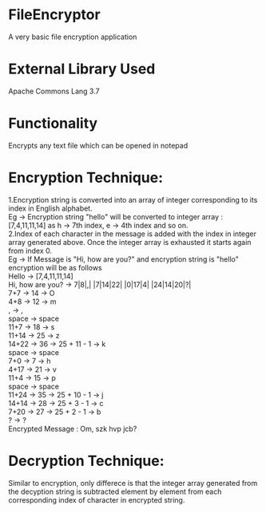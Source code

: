 # FileEncryptor
A very basic file encryption application
# External Library Used
Apache Commons Lang 3.7
# Functionality
Encrypts any text file which can be opened in notepad
# Encryption Technique: 
1.Encryption string is converted into an array of integer corresponding to its index in English alphabet.  
  Eg -> Encryption string "hello" will be converted to integer array : [7,4,11,11,14] as h -> 7th index, e -> 4th index and so on.  
2.Index of each character in the message is added with the index in integer array generated above. Once the integer array is exhausted it   starts again from index 0.  
  Eg -> If Message is "Hi, how are you?" and encryption string is "hello" encryption will be as follows  
  Hello -> [7,4,11,11,14]  
  Hi, how are you? -> 7|8|,| |7|14|22| |0|17|4| |24|14|20|?|  
  7+7 -> 14 -> O  
  4+8 -> 12 -> m  
  , -> ,  
  space -> space  
  11+7 -> 18 -> s  
  11+14 -> 25 -> z  
  14+22 -> 36 -> 25 + 11 - 1 -> k  
  space -> space  
  7+0 -> 7 -> h  
  4+17 -> 21 -> v  
  11+4 -> 15 -> p  
  space -> space  
  11+24 -> 35 -> 25 + 10 - 1 -> j  
  14+14 -> 28 -> 25 + 3 - 1 -> c  
  7+20 -> 27 -> 25 + 2 - 1 -> b  
  ? -> ?  
  Encrypted Message : Om, szk hvp jcb?  
# Decryption Technique:
Similar to encryption, only differece is that the integer array generated from the decyption string is subtracted element by element from each corresponding index of character in encrypted string.
